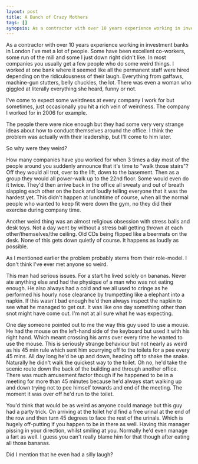 ```yaml
---
layout: post
title: A Bunch of Crazy Mothers
tags: []
synopsis: As a contractor with over 10 years experience working in investment banks in London I've met a lot of people. Some have been excellent co-workers, some run of the mill and some I just down right didn't like. In most companies you usually get a few people who do some weird things.
---
```

As a contractor with over 10 years experience working in investment banks in London I've met a lot of people. Some have been excellent co-workers, some run of the mill and some I just down right didn't like. In most companies you usually get a few people who do some weird things. I worked at one bank where it seemed like all the permanent staff were hired depending on the ridiculousness of their laugh. Everything from gaffaws, machine-gun stutters, belly chuckles, the lot. There was even a woman who giggled at literally everything she heard, funny or not.

I've come to expect some weirdness at every company I work for but sometimes, just occasionally you hit a rich vein of weirdness. The company I worked for in 2006 for example.

The people there were nice enough but they had some very very strange ideas about how to conduct themselves around the office. I think the problem was actually with their leadership, but I'll come to him later.

So why were they weird?

How many companies have you worked for when 3 times a day most of the people around you suddenly announce that it's time to "walk those stairs"? Off they would all trot, over to the lift, down to the basement. Then as a group they would all power-walk up to the 22nd floor. Some would even do it twice. They'd then arrive back in the office all sweaty and out of breath slapping each other on the back and loudly telling everyone that it was the hardest yet. This didn't happen at lunchtime of course, when all the normal people who wanted to keep fit were down the gym, no they did their exercise during company time.

Another weird thing was an almost religious obsession with stress balls and desk toys. Not a day went by without a stress ball getting thrown at each other/themselves/the ceiling. Old CDs being flipped like a beermats on the desk. None of this gets down quietly of course. It happens as loudly as possible.

As I mentioned earlier the problem probably stems from their role-model. I don't think I've ever met anyone so weird.

This man had serious issues. For a start he lived solely on bananas. Never ate anything else and had the physique of a man who was not eating enough. He also always had a cold and we all used to cringe as he performed his hourly nose clearance by trumpetting like a elephant into a napkin. If this wasn't bad enough he'd then always inspect the napkin to see what he managed to get out. It was like one day something other than snot might have come out. I'm not at all sure what he was expecting.

One day someone pointed out to me the way this guy used to use a mouse. He had the mouse on the left-hand side of the keyboard but used it with his right hand. Which meant crossing his arms over every time he wanted to use the mouse. This is seriously strange behaviour but not nearly as weird as his 45 min rule which sent him scurrying off to the toilets for a pee every 45 mins. All day long he'd be up and down, heading off to shake the snake. Naturally he didn't walk the quickest way to the toilet. Oh no, he'd take the scenic route down the back of the building and through another office. There was much amusement factor though if he happened to be in a meeting for more than 45 minutes because he'd always start walking up and down trying not to pee himself towards and end of the meeting. The moment it was over off he'd run to the toilet.

You'd think that would be as weird as anyone could manage but this guy had a party trick. On arriving at the toilet he'd find a free urinal at the end of the row and then turn 45 degrees to face the rest of the urinals. Which is hugely off-putting if you happen to be in there as well. Having this manager pissing in your direction, whilst smiling at you. Normally he'd even manage a fart as well. I guess you can't really blame him for that though after eating all those bananas.

Did I mention that he even had a silly laugh?